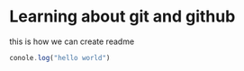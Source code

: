# Learning about git and github

this is how we can create readme

```javascript
conole.log("hello world")
```